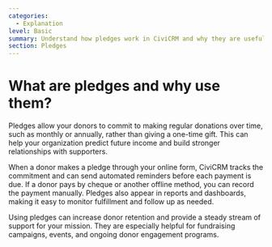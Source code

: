 ```yaml
---
categories:
  - Explanation
level: Basic
summary: Understand how pledges work in CiviCRM and why they are useful for non-profits.
section: Pledges
---
```


# What are pledges and why use them?

Pledges allow your donors to commit to making regular donations over time, such as monthly or annually, rather than giving a one-time gift. This can help your organization predict future income and build stronger relationships with supporters.

When a donor makes a pledge through your online form, CiviCRM tracks the commitment and can send automated reminders before each payment is due. If a donor pays by cheque or another offline method, you can record the payment manually. Pledges also appear in reports and dashboards, making it easy to monitor fulfillment and follow up as needed.

Using pledges can increase donor retention and provide a steady stream of support for your mission. They are especially helpful for fundraising campaigns, events, and ongoing donor engagement programs.
